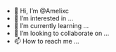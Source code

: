 - 👋 Hi, I’m @Amelixc
- 👀 I’m interested in ...
- 🌱 I’m currently learning ...
- 💞️ I’m looking to collaborate on ...
- 📫 How to reach me ...

<!---
Amelixc/Amelixc is a ✨ special ✨ repository because its `README.md` (this file) appears on your GitHub profile.
You can click the Preview link to take a look at your changes.
--->
